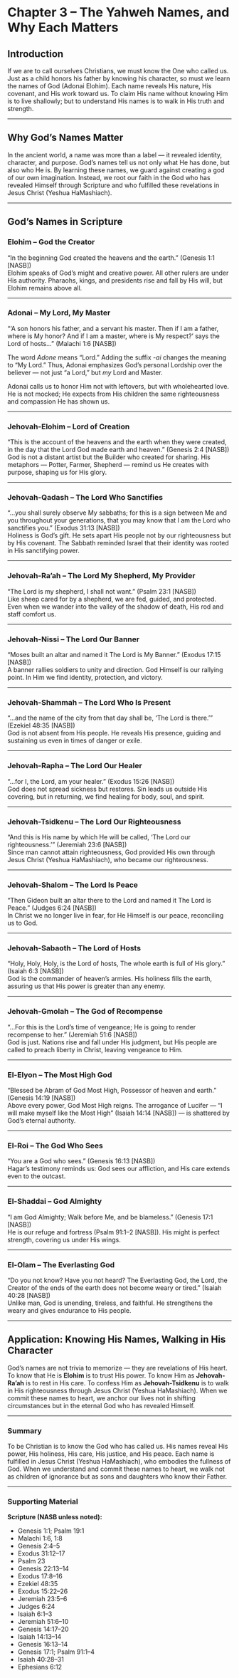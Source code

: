 # Chapter 3 – The Yahweh Names, and Why Each Matters

## Introduction  
If we are to call ourselves Christians, we must know the One who called us. Just as a child honors his father by knowing his character, so must we learn the names of God (Adonai Elohim). Each name reveals His nature, His covenant, and His work toward us. To claim His name without knowing Him is to live shallowly; but to understand His names is to walk in His truth and strength.

---

## Why God’s Names Matter  
In the ancient world, a name was more than a label — it revealed identity, character, and purpose. God’s names tell us not only what He has done, but also who He is. By learning these names, we guard against creating a god of our own imagination. Instead, we root our faith in the God who has revealed Himself through Scripture and who fulfilled these revelations in Jesus Christ (Yeshua HaMashiach).

---

## God’s Names in Scripture  

### **Elohim – God the Creator**  
“In the beginning God created the heavens and the earth.” (Genesis 1:1 [NASB])  
Elohim speaks of God’s might and creative power. All other rulers are under His authority. Pharaohs, kings, and presidents rise and fall by His will, but Elohim remains above all.

---

### **Adonai – My Lord, My Master**  
“‘A son honors his father, and a servant his master. Then if I am a father, where is My honor? And if I am a master, where is My respect?’ says the Lord of hosts…” (Malachi 1:6 [NASB])  

The word *Adone* means “Lord.” Adding the suffix *-ai* changes the meaning to “My Lord.” Thus, Adonai emphasizes God’s personal Lordship over the believer — not just “a Lord,” but *my* Lord and Master.  

Adonai calls us to honor Him not with leftovers, but with wholehearted love. He is not mocked; He expects from His children the same righteousness and compassion He has shown us.

---

### **Jehovah-Elohim – Lord of Creation**  
“This is the account of the heavens and the earth when they were created, in the day that the Lord God made earth and heaven.” (Genesis 2:4 [NASB])  
God is not a distant artist but the Builder who created for sharing. His metaphors — Potter, Farmer, Shepherd — remind us He creates with purpose, shaping us for His glory.

---

### **Jehovah-Qadash – The Lord Who Sanctifies**  
“…you shall surely observe My sabbaths; for this is a sign between Me and you throughout your generations, that you may know that I am the Lord who sanctifies you.” (Exodus 31:13 [NASB])  
Holiness is God’s gift. He sets apart His people not by our righteousness but by His covenant. The Sabbath reminded Israel that their identity was rooted in His sanctifying power.

---

### **Jehovah-Ra’ah – The Lord My Shepherd, My Provider**  
“The Lord is my shepherd, I shall not want.” (Psalm 23:1 [NASB])  
Like sheep cared for by a shepherd, we are fed, guided, and protected. Even when we wander into the valley of the shadow of death, His rod and staff comfort us.

---

### **Jehovah-Nissi – The Lord Our Banner**  
“Moses built an altar and named it The Lord is My Banner.” (Exodus 17:15 [NASB])  
A banner rallies soldiers to unity and direction. God Himself is our rallying point. In Him we find identity, protection, and victory.

---

### **Jehovah-Shammah – The Lord Who Is Present**  
“…and the name of the city from that day shall be, ‘The Lord is there.’” (Ezekiel 48:35 [NASB])  
God is not absent from His people. He reveals His presence, guiding and sustaining us even in times of danger or exile.

---

### **Jehovah-Rapha – The Lord Our Healer**  
“…for I, the Lord, am your healer.” (Exodus 15:26 [NASB])  
God does not spread sickness but restores. Sin leads us outside His covering, but in returning, we find healing for body, soul, and spirit.

---

### **Jehovah-Tsidkenu – The Lord Our Righteousness**  
“And this is His name by which He will be called, ‘The Lord our righteousness.’” (Jeremiah 23:6 [NASB])  
Since man cannot attain righteousness, God provided His own through Jesus Christ (Yeshua HaMashiach), who became our righteousness.

---

### **Jehovah-Shalom – The Lord Is Peace**  
“Then Gideon built an altar there to the Lord and named it The Lord is Peace.” (Judges 6:24 [NASB])  
In Christ we no longer live in fear, for He Himself is our peace, reconciling us to God.

---

### **Jehovah-Sabaoth – The Lord of Hosts**  
“Holy, Holy, Holy, is the Lord of hosts, The whole earth is full of His glory.” (Isaiah 6:3 [NASB])  
God is the commander of heaven’s armies. His holiness fills the earth, assuring us that His power is greater than any enemy.

---

### **Jehovah-Gmolah – The God of Recompense**  
“…For this is the Lord’s time of vengeance; He is going to render recompense to her.” (Jeremiah 51:6 [NASB])  
God is just. Nations rise and fall under His judgment, but His people are called to preach liberty in Christ, leaving vengeance to Him.

---

### **El-Elyon – The Most High God**  
“Blessed be Abram of God Most High, Possessor of heaven and earth.” (Genesis 14:19 [NASB])  
Above every power, God Most High reigns. The arrogance of Lucifer — “I will make myself like the Most High” (Isaiah 14:14 [NASB]) — is shattered by God’s eternal authority.

---

### **El-Roi – The God Who Sees**  
“You are a God who sees.” (Genesis 16:13 [NASB])  
Hagar’s testimony reminds us: God sees our affliction, and His care extends even to the outcast.

---

### **El-Shaddai – God Almighty**  
“I am God Almighty; Walk before Me, and be blameless.” (Genesis 17:1 [NASB])  
He is our refuge and fortress (Psalm 91:1–2 [NASB]). His might is perfect strength, covering us under His wings.

---

### **El-Olam – The Everlasting God**  
“Do you not know? Have you not heard? The Everlasting God, the Lord, the Creator of the ends of the earth does not become weary or tired.” (Isaiah 40:28 [NASB])  
Unlike man, God is unending, tireless, and faithful. He strengthens the weary and gives endurance to His people.

---

## Application: Knowing His Names, Walking in His Character  
God’s names are not trivia to memorize — they are revelations of His heart. To know that He is **Elohim** is to trust His power. To know Him as **Jehovah-Ra’ah** is to rest in His care. To confess Him as **Jehovah-Tsidkenu** is to walk in His righteousness through Jesus Christ (Yeshua HaMashiach). When we commit these names to heart, we anchor our lives not in shifting circumstances but in the eternal God who has revealed Himself.

---

### Summary  
To be Christian is to know the God who has called us. His names reveal His power, His holiness, His care, His justice, and His peace. Each name is fulfilled in Jesus Christ (Yeshua HaMashiach), who embodies the fullness of God. When we understand and commit these names to heart, we walk not as children of ignorance but as sons and daughters who know their Father.

---

### Supporting Material  

**Scripture (NASB unless noted):**  
- Genesis 1:1; Psalm 19:1  
- Malachi 1:6, 1:8  
- Genesis 2:4–5  
- Exodus 31:12–17  
- Psalm 23  
- Genesis 22:13–14  
- Exodus 17:8–16  
- Ezekiel 48:35  
- Exodus 15:22–26  
- Jeremiah 23:5–6  
- Judges 6:24  
- Isaiah 6:1–3  
- Jeremiah 51:6–10  
- Genesis 14:17–20  
- Isaiah 14:13–14  
- Genesis 16:13–14  
- Genesis 17:1; Psalm 91:1–4  
- Isaiah 40:28–31  
- Ephesians 6:12  
